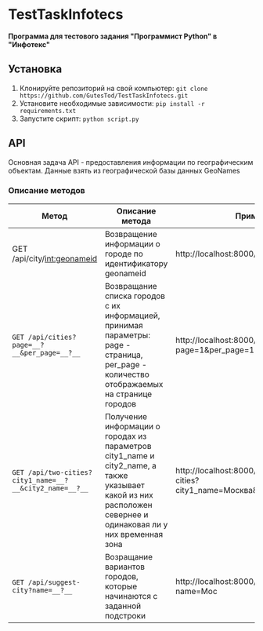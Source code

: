 # TestTaskInfotecs
__Программа для тестового задания "Программист Python" в "Инфотекс"__
## Установка
1. Клонируйте репозиторий на свой компьютер: `git clone https://github.com/GutesTod/TestTaskInfotecs.git`
2. Установите необходимые зависимости: `pip install -r requirements.txt`
3. Запустите скрипт: `python script.py`
## API
Основная задача API - предоставления информации по географическим объектам. Данные взять из географической базы данных GeoNames
### Описание методов
|Метод|Описание метода|Пример|
| ----- | --------------- | ------ |
|GET /api/city/<int:geonameid>|Возвращение информации о городе по идентификатору geonameid|http://localhost:8000/api/city/10106491
| `GET /api/cities?page=__?__&per_page=__?__` | Возвращание списка городов с их информацией, принимая параметры: page - страница, per_page - количество отображаемых на странице городов | http://localhost:8000/api/cities?page=1&per_page=10 |
| `GET /api/two-cities?city1_name=__?__&city2_name=__?__` | Получение информации о городах из параметров city1_name и city2_name, а также указывает какой из них расположен севернее и одинаковая ли у них временная зона | http://localhost:8000/api//api/two-cities?city1_name=Москва&city2_name=Уфа |
| `GET /api/suggest-city?name=__?__` | Возращание вариантов городов, которые начинаются с заданной подстроки | http://localhost:8000/api/suggest-city?name=Мос |
